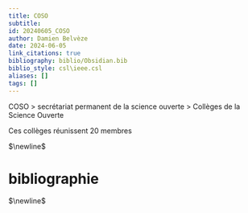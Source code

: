 ```yaml
---
title: COSO
subtitle:
id: 20240605_COSO
author: Damien Belvèze
date: 2024-06-05
link_citations: true
bibliography: biblio/Obsidian.bib
biblio_style: csl\ieee.csl
aliases: []
tags: []
---
```

COSO > secrétariat permanent de la science ouverte > Collèges de la Science Ouverte 

Ces collèges réunissent 20 membres


$\newline$
# bibliographie
$\newline$






